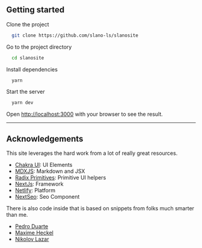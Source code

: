 ## Getting started

Clone the project

```bash
  git clone https://github.com/slano-ls/slanosite
```

Go to the project directory

```bash
  cd slanosite 
```

Install dependencies

```bash
  yarn
```

Start the server

```bash
  yarn dev
```

Open <http://localhost:3000> with your browser to see the result.

---

## Acknowledgements

This site leverages the hard work from a lot of really great resources.

- [Chakra UI](https://chakra-ui.com): UI Elements
- [MDXJS](https://github.com/mdx-js/mdx): Markdown and JSX
- [Radix Primitives](https://www.radix-ui.com/): Primitive UI helpers
- [NextJs](https://nextjs.org/): Framework
- [Netlify](https://netlify.com): Platform
- [NextSeo](https://github.com/garmeeh/next-seo): Seo Component

There is also code inside that is based on snippets from folks much smarter than me.

- [Pedro Duarte](https://github.com/peduarte)
- [Maxime Heckel](https://github.com/MaximeHeckel/blog.maximeheckel.com)
- [Nikolov Lazar](https://github.com/nikolovlazar/nikolovlazar.com)

